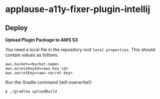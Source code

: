 # applause-a11y-fixer-plugin-intellij

## Deploy

**Upload Plugin Package to AWS S3**

You need a local file in the repository root `local.properties`.
This should contain values as follows.
```properties
aws.bucket=<bucket-name>
aws.accessKeyId=<aws-key-id>
aws.secretKey=<aws-secret-key>
```

Run the Gradle command (will overwrite!):
```bash
$ ./gradlew uploadBuild
```
